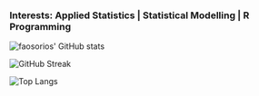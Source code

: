 ### Interests: Applied Statistics | Statistical Modelling | R Programming 

![faosorios' GitHub stats](https://github-readme-stats.vercel.app/api?username=faosorios&count_private=true&hide_border=true)

![GitHub Streak](http://github-readme-streak-stats.herokuapp.com?user=faosorios&hide_border=true)

![Top Langs](https://github-readme-stats.vercel.app/api/top-langs/?username=faosorios&count_private=true&hide_border=true)

<!--
**faosorios/faosorios** is a ✨ _special_ ✨ repository because its `README.md` (this file) appears on your GitHub profile.

Here are some ideas to get you started:

- 🔭 I’m currently working on ...
- 🌱 I’m currently learning ...
- 👯 I’m looking to collaborate on ...
- 🤔 I’m looking for help with ...
- 💬 Ask me about ...
- 📫 How to reach me: ...
- 😄 Pronouns: ...
- ⚡ Fun fact: ...
-->
